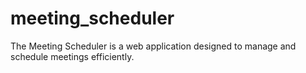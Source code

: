 # meeting_scheduler
The Meeting Scheduler is a web application designed to manage and schedule meetings efficiently.
